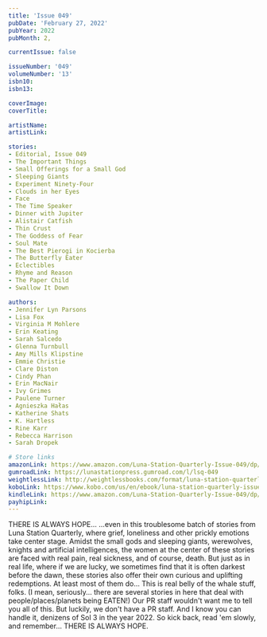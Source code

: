 ```yaml
---
title: 'Issue 049'
pubDate: 'February 27, 2022'
pubYear: 2022
pubMonth: 2,

currentIssue: false

issueNumber: '049'
volumeNumber: '13'
isbn10: 
isbn13: 

coverImage: 
coverTitle: 

artistName: 
artistLink: 

stories:
- Editorial, Issue 049
- The Important Things
- Small Offerings for a Small God
- Sleeping Giants
- Experiment Ninety-Four
- Clouds in her Eyes
- Face
- The Time Speaker
- Dinner with Jupiter
- Alistair Catfish
- Thin Crust
- The Goddess of Fear
- Soul Mate
- The Best Pierogi in Kocierba
- The Butterfly Eater
- Eclectibles
- Rhyme and Reason
- The Paper Child
- Swallow It Down

authors:
- Jennifer Lyn Parsons
- Lisa Fox
- Virginia M Mohlere
- Erin Keating
- Sarah Salcedo
- Glenna Turnbull
- Amy Mills Klipstine
- Emmie Christie
- Clare Diston
- Cindy Phan
- Erin MacNair
- Ivy Grimes
- Paulene Turner
- Agnieszka Hałas
- Katherine Shats
- K. Hartless
- Rine Karr
- Rebecca Harrison
- Sarah Dropek

# Store links
amazonLink: https://www.amazon.com/Luna-Station-Quarterly-Issue-049/dp/B09TJV8YWK
gumroadLink: https://lunastationpress.gumroad.com/l/lsq-049
weightlessLink: http://weightlessbooks.com/format/luna-station-quarterly-issue-49
koboLink: https://www.kobo.com/us/en/ebook/luna-station-quarterly-issue-049
kindleLink: https://www.amazon.com/Luna-Station-Quarterly-Issue-049/dp/B09TJV8YWK
payhipLink: 
---
```


THERE IS ALWAYS HOPE...
...even in this troublesome batch of stories from Luna Station Quarterly, where grief, loneliness and other prickly emotions take center stage.
Amidst the small gods and sleeping giants, werewolves, knights and artificial intelligences, the women at the center of these stories are faced with real pain, real sickness, and of course, death. But just as in real life, where if we are lucky, we sometimes find that it is often darkest before the dawn, these stories also offer their own curious and uplifting redemptions. At least most of them do...
This is real belly of the whale stuff, folks. (I mean, seriously... there are several stories in here that deal with people/places/planets being EATEN!) Our PR staff wouldn't want me to tell you all of this. But luckily, we don't have a PR staff. And I know you can handle it, denizens of Sol 3 in the year 2022.
So kick back, read 'em slowly, and remember... THERE IS ALWAYS HOPE.
